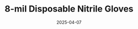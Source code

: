 ---
type: product
layout: product
date: 2025-04-07
sitemap:
  priority: 1
  changefreq: "weekly"

# SEO metadata
seoTitle: "8-mil Disposable Nitrile Gloves for Illinois Mechanics"
seoTitleSuffix: "Professional Mechanic Gloves Near Me"
seoDescription: >-
  Shop 8-mil nitrile gloves for Illinois mechanics and dealerships. Heavy-duty, puncture-resistant protection with fast shipping. FDA, ASTM, CE certified. Bulk orders available in M-XXL.

# Page content
title: "8-mil Disposable **Nitrile Gloves**"
titlePrefix: "Illinois Auto Shop Essentials"
subtitle: ""
description: >-
  Get heavy-duty 8-mil nitrile gloves for Illinois mechanics and auto shops. Durable, textured grip ensures safety and comfort. FDA, ASTM, CE certified. Perfect for bulk orders with fast shipping.

# benefitsContent
benefitsImages:
  - image: "/images/gloves/gallery-2.png"
    alt: "Heavy-duty 8-mil nitrile gloves for Illinois mechanics"
  - image: "/images/gloves/product-details.jpg"
    alt: "8-mil nitrile gloves for auto repair in Illinois"

benefitsBlocks:
  - title: "Big Savings for Auto Shops"
    text: >-
      Bulk prices on 8-mil nitrile gloves cut costs nearly in half for Illinois auto shops. Replace gloves often without breaking the bank. Great for mechanics and dealerships needing affordable supplies.
  - title: "Tough Protection for Tough Jobs"
    text: >-
      8-mil thickness resists punctures from sharp tools and parts. Illinois technicians can handle oil and chemicals with confidence. Perfect for heavy-duty automotive work across the state.
  - title: "Illinois Safety Standards Met"
    text: >-
      FDA, 510K, ASTM, and CE certified gloves ensure compliance for Illinois service centers. Reliable hand protection keeps your team safe and meets local regulations every time.
  - title: "Sizes for Every Tech"
    text: >-
      Available in M, L, XL, and XXL, these gloves fit every technician perfectly. No more loose or tight gloves—Illinois mechanics stay safe and comfortable during long shifts.
  - title: "Comfort Without Allergies"
    text: >-
      Latex-free nitrile reduces allergy risks for Illinois workers. Ergonomic design cuts hand fatigue, making these gloves ideal for all-day use in busy auto repair shops.
  - title: "Easy Movement, Strong Build"
    text: >-
      8-mil gloves don’t limit dexterity. Illinois mechanics can tackle small parts and fasteners with ease, blending durability and flexibility for top performance.
  - title: "Fast Shipping to Illinois Garages"
    text: >-
      Quick delivery keeps Illinois auto shops stocked with premium nitrile gloves. Order in bulk and avoid downtime with a reliable supply chain tailored for local needs.
  - title: "Eco-Friendly Choice"
    text: >-
      These gloves offer high performance with less waste. Illinois dealerships and service centers get sustainable, professional-grade gear for daily automotive tasks.
  - title: "Bulk Deals for Illinois Fleets"
    text: >-
      Wholesale pricing on 8-mil gloves suits Illinois fleet service managers. Stock up on durable, cost-saving supplies built for high-volume maintenance and repair work.

# testimonials section
testimonials:
  title: ""
  items:
    - name: "Mike from Chicago"
      text: >-
        These gloves are a game-changer for my shop in Illinois. They’re tough enough for brake jobs and don’t tear easy. Fast shipping too—I’ll keep ordering for my crew!
    - name: "Sara in Springfield"
      text: >-
        I run a small garage, and these 8-mil gloves save me money. They fit great and hold up to oil and grease. Best gloves I’ve found for my Illinois team.
    - name: "Tom from Peoria"
      text: >-
        Been using these for weeks—they’re strong and comfy. My hands stay clean, and I can still grab small bolts. Perfect for Illinois mechanics like me.
    - name: "Jen in Rockford"
      text: >-
        I manage a dealership service bay, and these gloves are top-notch. Bulk orders arrive fast in Illinois, and they’re a hit with my techs. Great value!
    - name: "Eddie from Joliet"
      text: >-
        These gloves don’t rip like the cheap ones I used to buy. They’re thick but easy to work in. A solid pick for any Illinois auto shop.
    - name: "Lisa in Aurora"
      text: >-
        My crew loves these gloves—they’re tough and fit right. We go through a lot, and the bulk price is a lifesaver for our Illinois shop.
    - name: "Dan from Champaign"
      text: >-
        I do diesel work, and these gloves take a beating without tearing. Fast delivery to Illinois keeps me stocked. Can’t ask for more!
    - name: "Kelly in Bloomington"
      text: >-
        These 8-mil gloves are awesome for my service center. They’re strong, comfy, and the price is right. Illinois shops need these in their lineup.
    - name: "Rob from Naperville"
      text: >-
        Swapped to these gloves for my body shop—they’re durable and grippy. Bulk deals work great for my Illinois crew. Highly recommend them!

# FAQ section
faq:
  titleColored: "F.A.Q."
  questions:
    - question: "Are these gloves good for mechanics?"
      answer: >-
        Yes! These 8-mil nitrile gloves are built for auto shops. They’re tough, meet FDA and ASTM standards, and offer fast shipping to keep your garage running smoothly.
    - question: "How fast is shipping to Illinois?"
      answer: >-
        We prioritize quick delivery for Illinois customers. Bulk orders of 8-mil gloves arrive fast, ensuring your shop stays stocked with heavy-duty supplies without delay.
    - question: "Do they meet Illinois safety rules?"
      answer: >-
        Absolutely. Certified by FDA, ASTM, and CE, these gloves comply with Illinois regulations. They’re a safe, reliable choice for mechanics and service managers statewide.
    - question: "Can I order bulk for my Illinois dealership?"
      answer: >-
        Yes, we offer wholesale pricing on 8-mil gloves for dealerships. Stock up on durable, professional-grade gear and save big on your maintenance budget.
    - question: "Are they comfy for long shifts?"
      answer: >-
        Definitely. Latex-free and ergonomic, these gloves reduce fatigue for Illinois techs. Wear them all day in the shop without discomfort or allergy worries.
    - question: "Why choose these for Illinois shops?"
      answer: >-
        They’re cost-effective, tough, and shipped fast to Illinois. Perfect for auto repair tools near me searches, these gloves boost safety and savings for local mechanics.
    - question: "Do they work for diesel jobs?"
      answer: >-
        Yes, these 8-mil gloves are ideal for diesel mechanics in Illinois. They resist punctures and chemicals, making them a top pick for heavy-duty tasks statewide.
    - question: "How do bulk orders help Illinois fleets?"
      answer: >-
        Bulk deals cut costs and ensure Illinois fleet managers have premium gloves on hand. High-volume supplies keep your service bays ready for any job.

---